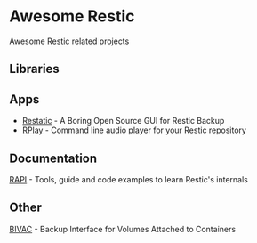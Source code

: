 # Awesome Restic

Awesome [Restic](https://restic.net) related projects

## Libraries

## Apps

* [Restatic](https://github.com/Mebus/restatic) - A Boring Open Source GUI for Restic Backup
* [RPlay](https://github.com/rubiojr/rplay) - Command line audio player for your Restic repository


## Documentation

[RAPI](https://github.com/rubiojr/rapi) - Tools, guide and code examples to learn Restic's internals

## Other

[BIVAC](https://github.com/camptocamp/bivac) - Backup Interface for Volumes Attached to Containers
